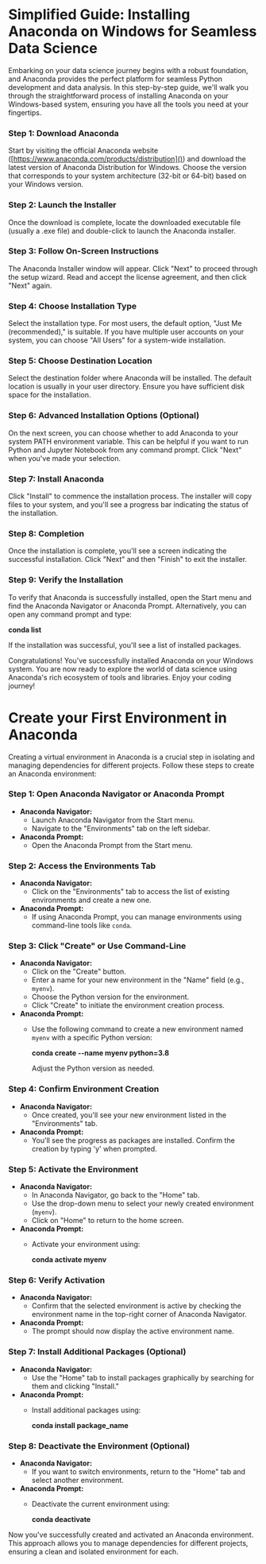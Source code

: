 # **Simplified Guide: Installing Anaconda on Windows for Seamless Data Science**


Embarking on your data science journey begins with a robust foundation, and Anaconda provides the perfect platform for seamless Python development and data analysis. In this step-by-step guide, we'll walk you through the straightforward process of installing Anaconda on your Windows-based system, ensuring you have all the tools you need at your fingertips.

### Step 1: Download Anaconda

Start by visiting the official Anaconda website ([https://www.anaconda.com/products/distribution]()) and download the latest version of Anaconda Distribution for Windows. Choose the version that corresponds to your system architecture (32-bit or 64-bit) based on your Windows version.

### Step 2: Launch the Installer

Once the download is complete, locate the downloaded executable file (usually a .exe file) and double-click to launch the Anaconda installer.

### Step 3: Follow On-Screen Instructions

The Anaconda Installer window will appear. Click "Next" to proceed through the setup wizard. Read and accept the license agreement, and then click "Next" again.

### Step 4: Choose Installation Type

Select the installation type. For most users, the default option, "Just Me (recommended)," is suitable. If you have multiple user accounts on your system, you can choose "All Users" for a system-wide installation.

### Step 5: Choose Destination Location

Select the destination folder where Anaconda will be installed. The default location is usually in your user directory. Ensure you have sufficient disk space for the installation.

### Step 6: Advanced Installation Options (Optional)

On the next screen, you can choose whether to add Anaconda to your system PATH environment variable. This can be helpful if you want to run Python and Jupyter Notebook from any command prompt. Click "Next" when you've made your selection.

### Step 7: Install Anaconda

Click "Install" to commence the installation process. The installer will copy files to your system, and you'll see a progress bar indicating the status of the installation.

### Step 8: Completion

Once the installation is complete, you'll see a screen indicating the successful installation. Click "Next" and then "Finish" to exit the installer.

### Step 9: Verify the Installation

To verify that Anaconda is successfully installed, open the Start menu and find the Anaconda Navigator or Anaconda Prompt. Alternatively, you can open any command prompt and type:

**conda list**

If the installation was successful, you'll see a list of installed packages.

Congratulations! You've successfully installed Anaconda on your Windows system. You are now ready to explore the world of data science using Anaconda's rich ecosystem of tools and libraries. Enjoy your coding journey!

# Create your First Environment in Anaconda


Creating a virtual environment in Anaconda is a crucial step in isolating and managing dependencies for different projects. Follow these steps to create an Anaconda environment:

### Step 1: Open Anaconda Navigator or Anaconda Prompt

* **Anaconda Navigator:**
  * Launch Anaconda Navigator from the Start menu.
  * Navigate to the "Environments" tab on the left sidebar.
* **Anaconda Prompt:**
  * Open the Anaconda Prompt from the Start menu.

### Step 2: Access the Environments Tab

* **Anaconda Navigator:**
  * Click on the "Environments" tab to access the list of existing environments and create a new one.
* **Anaconda Prompt:**
  * If using Anaconda Prompt, you can manage environments using command-line tools like `conda`.

### Step 3: Click "Create" or Use Command-Line

* **Anaconda Navigator:**
  * Click on the "Create" button.
  * Enter a name for your new environment in the "Name" field (e.g., `myenv`).
  * Choose the Python version for the environment.
  * Click "Create" to initiate the environment creation process.
* **Anaconda Prompt:**
  * Use the following command to create a new environment named `myenv` with a specific Python version:

    **conda create --name myenv python=3.8**

    Adjust the Python version as needed.

### Step 4: Confirm Environment Creation

* **Anaconda Navigator:**
  * Once created, you'll see your new environment listed in the "Environments" tab.
* **Anaconda Prompt:**
  * You'll see the progress as packages are installed. Confirm the creation by typing 'y' when prompted.

### Step 5: Activate the Environment

* **Anaconda Navigator:**
  * In Anaconda Navigator, go back to the "Home" tab.
  * Use the drop-down menu to select your newly created environment (`myenv`).
  * Click on "Home" to return to the home screen.
* **Anaconda Prompt:**
  * Activate your environment using:

    **conda activate myenv**

### Step 6: Verify Activation

* **Anaconda Navigator:**
  * Confirm that the selected environment is active by checking the environment name in the top-right corner of Anaconda Navigator.
* **Anaconda Prompt:**
  * The prompt should now display the active environment name.

### Step 7: Install Additional Packages (Optional)

* **Anaconda Navigator:**
  * Use the "Home" tab to install packages graphically by searching for them and clicking "Install."
* **Anaconda Prompt:**
  * Install additional packages using:

    **conda install package_name**

### Step 8: Deactivate the Environment (Optional)

* **Anaconda Navigator:**
  * If you want to switch environments, return to the "Home" tab and select another environment.
* **Anaconda Prompt:**
  * Deactivate the current environment using:

    **conda deactivate**

Now you've successfully created and activated an Anaconda environment. This approach allows you to manage dependencies for different projects, ensuring a clean and isolated environment for each.
